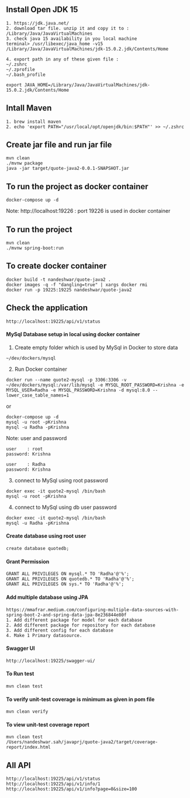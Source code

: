 ## Install Open JDK 15

```
1. https://jdk.java.net/
2. download tar file. unzip it and copy it to : /Library/Java/JavaVirtualMachines
3. check java 15 availability in you local machine
terminal> /usr/libexec/java_home -v15
/Library/Java/JavaVirtualMachines/jdk-15.0.2.jdk/Contents/Home

4. export path in any of these given file : 
~/.zshrc
~/.zprofile
~/.bash_profile

export JAVA_HOME=/Library/Java/JavaVirtualMachines/jdk-15.0.2.jdk/Contents/Home
```

## Intall Maven

```
1. brew install maven
2. echo 'export PATH="/usr/local/opt/openjdk/bin:$PATH"' >> ~/.zshrc
```

## Create jar file and run jar file

```
mvn clean
./mvnw package
java -jar target/quote-java2-0.0.1-SNAPSHOT.jar
```

## To run the project as docker container

```
docker-compose up -d
```

Note: http://localhost:19226  : port 19226 is used in docker container

## To run the project

```
mvn clean
./mvnw spring-boot:run
```

## To create docker container

```
docker build -t nandeshwar/quote-java2 .
docker images -q -f "dangling=true" | xargs docker rmi
docker run -p 19225:19225 nandeshwar/quote-java2
```

## Check the application

```
http://localhost:19225/api/v1/status
```

#### MySql Database setup in local using docker container

1. Create empty folder which is used by MySql in Docker to store data

```
~/dev/dockers/mysql
```

2. Run Docker container

```
docker run --name quote2-mysql -p 3306:3306 -v ~/dev/dockers/mysql:/var/lib/mysql -e MYSQL_ROOT_PASSWORD=Krishna -e MYSQL_USER=Radha -e MYSQL_PASSWORD=Krishna -d mysql:8.0 --lower_case_table_names=1
```

or

```
docker-compose up -d
mysql -u root -pKrishna
mysql -u Radha -pKrishna
```

Note: user and password

```
user    : root
password: Krishna

user    : Radha
password: Krishna

```

3. connect to MySql using root password

```
docker exec -it quote2-mysql /bin/bash
mysql -u root -pKrishna
```

4. connect to MySql using db user password

```
docker exec -it quote2-mysql /bin/bash
mysql -u Radha -pKrishna
```

#### Create database using root user

```
create database quotedb;
```

#### Grant Permission

```
GRANT ALL PRIVILEGES ON mysql.* TO 'Radha'@'%';
GRANT ALL PRIVILEGES ON quotedb.* TO 'Radha'@'%';
GRANT ALL PRIVILEGES ON sys.* TO 'Radha'@'%';
```

#### Add multiple database using JPA

```
https://mmafrar.medium.com/configuring-multiple-data-sources-with-spring-boot-2-and-spring-data-jpa-8e236844e80f
1. Add different package for model for each database
2. Add different package for repository for each database
3. Add different config for each database
4. Make 1 Primary datasource.
```

#### Swagger UI

```
http://localhost:19225/swagger-ui/
```

#### To Run test

```
mvn clean test
```

#### To verify unit-test coverage is minimum as given in pom file

```
mvn clean verify
```

#### To view unit-test coverage report

```
mvn clean test
/Users/nandeshwar.sah/javaprj/quote-java2/target/coverage-report/index.html
```

## All API

```
http://localhost:19225/api/v1/status
http://localhost:19225/api/v1/info/1
http://localhost:19225/api/v1/info?page=0&size=100
```


